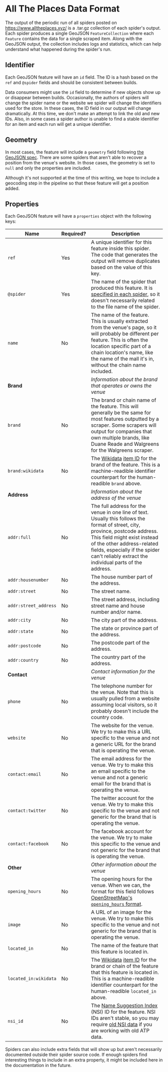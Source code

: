 # All The Places Data Format

The output of the periodic run of all spiders posted on https://www.alltheplaces.xyz/ is a .tar.gz collection of each spider's output. Each spider produces a single GeoJSON `FeatureCollection` where each `Feature` contains the data for a single scraped item. Along with the GeoJSON output, the collection includes logs and statistics, which can help understand what happened during the spider's run.

## Identifier

Each GeoJSON feature will have an `id` field. The ID is a hash based on the `ref` and `@spider` fields and should be consistent between builds.

Data consumers might use the `id` field to determine if new objects show up or disappear between builds. Occasionally, the authors of spiders will change the spider name or the website we spider will change the identifiers used for the store. In these cases, the ID field in our output will change dramatically. At this time, we don't make an attempt to link the old and new IDs. Also, in some cases a spider author is unable to find a stable identifier for an item and each run will get a unique identifier.

## Geometry

In most cases, the feature will include a `geometry` field following [the GeoJSON spec](https://tools.ietf.org/html/rfc7946#section-3.1). There are some spiders that aren't able to recover a position from the venue's website. In those cases, the geometry is set to `null` and only the properties are included.

Although it's not supported at the time of this writing, we hope to include a geocoding step in the pipeline so that these feature will get a position added.

## Properties

Each GeoJSON feature will have a `properties` object with the following keys:

| Name                  | Required? | Description |
|-----------------------|---|---|
| `ref`                 | Yes | A unique identifier for this feature inside this spider. The code that generates the output will remove duplicates based on the value of this key.
| `@spider`             | Yes | The name of the spider that produced this feature. It is [specified in each spider](https://github.com/alltheplaces/alltheplaces/blob/11d9be56515ef0f6419e001b1950f69d28d4f400/locations/spiders/apple.py#L9), so it doesn't necessarily related to the file name of the spider.
| `name`                | No  | The name of the feature. This is usually extracted from the venue's page, so it will probably be different per feature. This is often the location specific part of a chain location's name, like the name of the mall it's in, without the chain name included.
| **Brand**             |     | _Information about the brand that operates or owns the venue_
| `brand`               | No  | The brand or chain name of the feature. This will generally be the same for most features outputted by a scraper. Some scrapers will output for companies that own multiple brands, like Duane Reade and Walgreens for the Walgreens scraper.
| `brand:wikidata`      | No  | The [Wikidata](https://www.wikidata.org/wiki/Wikidata:Main_Page) [item ID](https://www.wikidata.org/wiki/Help:Items) for the brand of the feature. This is a machine-readible identifier counterpart for the human-readible `brand` above.
| **Address**           |     | _Information about the address of the venue_
| `addr:full`           | No  | The full address for the venue in one line of text. Usually this follows the format of street, city, province, postcode address. This field might exist instead of the other address-related fields, especially if the spider can't reliably extract the individual parts of the address.
| `addr:housenumber`    | No  | The house number part of the address.
| `addr:street`         | No  | The street name.
| `addr:street_address` | No  | The street address, including street name and house number and/or name.
| `addr:city`           | No  | The city part of the address.
| `addr:state`          | No  | The state or province part of the address.
| `addr:postcode`       | No  | The postcode part of the address.
| `addr:country`        | No  | The country part of the address.
| **Contact**           |     | _Contact information for the venue_
| `phone`               | No  | The telephone number for the venue. Note that this is usually pulled from a website assuming local visitors, so it probably doesn't include the country code.
| `website`             | No  | The website for the venue. We try to make this a URL specific to the venue and not a generic URL for the brand that is operating the venue.
| `contact:email`       | No  | The email address for the venue. We try to make this an email specific to the venue and not a generic email for the brand that is operating the venue.
| `contact:twitter`     | No  | The twitter account for the venue. We try to make this specific to the venue and not generic for the brand that is operating the venue.
| `contact:facebook`    | No  | The facebook account for the venue. We try to make this specific to the venue and not generic for the brand that is operating the venue.
| **Other**             |     | _Other information about the venue_
| `opening_hours`       | No  | The opening hours for the venue. When we can, the format for this field follows [OpenStreetMap's `opening_hours` format](https://wiki.openstreetmap.org/wiki/Key:opening_hours#Examples).
| `image`               | No  | A URL of an image for the venue. We try to make this specific to the venue and not generic for the brand that is operating the venue.
| `located_in`          | No  | The name of the feature that this feature is located in.
| `located_in:wikidata` | No  | The [Wikidata](https://www.wikidata.org/wiki/Wikidata:Main_Page) [item ID](https://www.wikidata.org/wiki/Help:Items) for the brand or chain of the feature that this feature is located in. This is a machine-readible identifier counterpart for the human-readible `located_in` above.
| `nsi_id`              | No  | The [Name Suggestion Index](https://nsi.guide/) (NSI) ID for the feature. NSI IDs aren't stable, so you may require [old NSI data](https://github.com/osmlab/name-suggestion-index/tree/main/dist) if you are working with old ATP data.                                                                         |

Spiders can also include extra fields that will show up but aren't necessarily documented outside their spider source code. If enough spiders find interesting things to include in an extra property, it might be included here in the documentation in the future.
